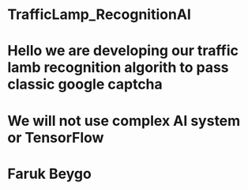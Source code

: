 # TrafficLamp_RecognitionAI

# Hello we are developing our traffic lamb recognition algorith to pass classic google captcha
# We will not use complex AI system or TensorFlow
# Faruk Beygo
